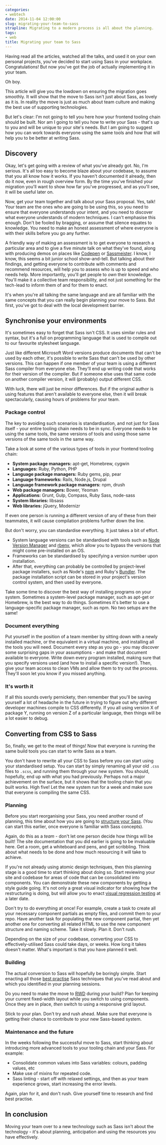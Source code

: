 ```yaml
---
categories:
- webtech
date: 2014-11-04 12:00:00
slug: migrating-your-team-to-sass
strapline: Migrating to a modern process is all about the planning.
tags:
- web
title: Migrating your team to Sass
---
```


Having read all the articles, watched all the talks, and used it on your own personal projects, you've decided to start using Sass in your workplace. Congratulations! But now you've got the job of actually implementing it in your team.

Oh boy.

This article will give you the lowdown on ensuring the migration goes smoothly. It will show that the move to Sass isn't just about Sass, as lovely as it is. In reality the move is just as much about team culture and making the best use of supporting technologies.

But let's clear: I'm not going to tell you here how your frontend tooling chain should be built. Nor am I going to tell you how to write your Sass - that's up to you and will be unique to your site's needs. But I am going to suggest how you can work towards everyone using the same tools and how that will help you to be better at writing Sass.

## Discovery

Okay, let's get going with a review of what you've already got. No, I'm serious. It's all too easy to become blaze about your codebase, to assume that you all know how it works. If you haven't documented it already, then do it now, even in rough overview form. By the time you've finished your migration you'll want to show how far you've progressed, and as you'll see, it will be useful later on.

Now, get your team together and talk about your Sass proposal. Yes, talk! Your team are the ones who are going to be using this, so you need to ensure that everyone understands your intent, and you need to discover what everyone understands of modern techniques. I can't emphasise this enough. Don't be fooled by bragging, or assume that silence equates to knowledge. You need to make an honest assessment of where everyone is with their skills before you go any further.

A friendly way of making an assessment is to get everyone to research a particular area and to give a five minute talk on what they've found, along with producing demos on places like [Codepen](http://codepen.io) or [Sassmeister](http://sassmeister.com). I know, I know, this seems a bit junior school show-and-tell. But talking about their findings, and getting everyone to contribute with comments and recommend resources, will help you to assess who is up to speed and who needs help. More importantly, you'll get people to *own* their knowledge. You'll make it a collective team responsibility, and not just something for the tech-lead to inform them of and for them to enact.

It's when you're all talking the same language and are all familiar with the same concepts that you can really begin planning your move to Sass. But first, you've got to deal with the local development barrier.

## Synchronise your environments

It's sometimes easy to forget that Sass isn't CSS. It uses similar rules and syntax, but it's a full on programming language that is used to compile out to our favourite stylesheet language.

Just like different Microsoft Word versions produce documents that can't be used by each other, it's possible to write Sass that can't be used by other versions. This can happen if one member of your team is using a different Sass compiler from everyone else. They'll end up writing code that works for their version of the compiler. But if someone else uses that same code on another compiler version, it will (probably) output different CSS.

With luck, there will just be minor differences. But if the original author is using features that aren't available to everyone else, then it will break spectacularly, causing hours of problems for your team.

### Package control
The key to avoiding such scenarios is standardisation, and not just for Sass itself - your entire tooling chain needs to be in sync. Everyone needs to be using the same tools, the same versions of tools and using those same versions of the same tools in the same way.

Take a look at some of the various types of tools in your frontend tooling chain:

- **System package managers:** apt-get, Homebrew, cygwin
- **Languages:** Ruby, Python, PHP
- **Language package managers:** Ruby gems, pip, pear
- **Language frameworks:** Rails, Node.js, Drupal
- **Language framework package managers:** npm, drush
- **Web package managers:** Bower, Yeoman
- **Applications:**  Grunt, Gulp, Compass, Ruby Sass, node-sass
- **System libraries:** libsass
- **Web libraries:** jQuery, Modernizr

If even one person is running a different version of any of these from their teammates, it will cause compilation problems further down the line.

But don't worry, you can standardise everything. It just takes a bit of effort.

- System language versions can be standardised with tools such as [Node Version Manager](https://github.com/creationix/nvm) and [rbenv](https://github.com/sstephenson/rbenv), which allow you to bypass the versions that might come pre-installed on an OS.
- Frameworks can be standardised by specifying a version number upon installation.
- After that, everything can probably be controlled by project-level package installers, such as Node's [npm](https://www.npmjs.org) and Ruby's [Bundler](http://bundler.io). The package installation script can be stored in your project's version control system, and then used by everyone.

Take some time to discover the best way of installing programs on your system. Sometimes a system-level package manager, such as apt-get or Homebrew, is the best way to do things. Sometimes it's better to use a language-specific package manager, such as npm. No two setups are the same!

### Document everything
Put yourself in the position of a team member by sitting down with a newly installed machine, or the equivalent in a virtual machine, and installing all the tools you will need. Document every step as you go - you may discover some surprising gaps in your assumptions - and make that document available to everyone. Write down every program installed, making sure that you specify versions used (and how to install a specific version!). Then, give your team access to clean VMs and allow them to try out the process. They'll soon let you know if you missed anything.

### It's worth it
If all this sounds overly pernickety, then remember that you'll be saving yourself a lot of headache in the future in trying to figure out why different developer machines compile to CSS differently. If you all using version X of package Y, running on version Z of a particular language, then things will be a lot easier to debug.



## Converting from CSS to Sass

So, finally, we get to the meat of things! Now that everyone is running the same build tools you can start to write Sass as a team.

You don't have to rewrite all your CSS to Sass before you can start using your standardised setup. You can start by simply renaming all your old `.css` files to `.scss`, and running them through your new system. You should, hopefully, end up with what you had previously. Perhaps not a major achievement on the surface, but it shows that the tooling chain that you built works. High five! Let the new system run for a week and make sure that everyone is compiling the same CSS.

### Planning
Before you start reorganising your Sass, you need another round of planning, this time about how you are going to [structure your Sass](http://www.sitepoint.com/architecture-sass-project/). (You can start this earlier, once everyone is familiar with Sass concepts).

Again, do this as a *team* - don't let one person decide how things will be built! The site documentation that you did earlier is going to be invaluable here. Get a room, get a whiteboard and pens, and get scribbling. Think about what needs to be done and how much resourcing it will take to achieve.

If you're not already using atomic design techniques, then this planning stage is a good time to start thinking about doing so. Start reviewing your site and codebase for areas of code that can be consolidated into components. You can demonstrate these new components by getting a style guide going. It's not only a great visual indicator for showing how the restructuring is doing, but will allow you to enact [visual regression testing](http://sonniesedge.co.uk/2014-10-17/visual-regression-testing.html) at a later date.

Don't try to do everything at once! For example, create a task to create all your necessary component partials as empty files, and commit them to your repo. Have another task for populating the new component partial, then yet another one for converting all related HTML to use the new component structure and naming scheme. Take it slowly. Plan it. Don't rush.

Depending on the size of your codebase, converting your CSS to effectively-utilised Sass could take days, or weeks. How long it takes doesn't matter. What's important is that you have planned it well.

### Building
The actual conversion to Sass will hopefully be boringly simple. Start enacting all those [best practise](http://joshbroton.com/my-sass-less-css-practices-modularization-nesting-variables-mixins-etc/) Sass techniques that you've read about and which you identified in your planning sessions.

Do you need to make the move to [RWD](http://www.sitepoint.com/responsive-web-design/) during your build? Plan for keeping your current fixed-width layout while you switch to using components. Once they are in place, *then* switch to using a responsive grid layout.

Stick to your plan. Don't try and rush ahead. Make sure that everyone is getting their chance to contribute to your new Sass-based system.

### Maintenance and the future
In the weeks following the successful move to Sass, start thinking about introducing more advanced tools to your tooling chain and your Sass. For example:

- Consolidate common values into Sass variables: colours, padding values, etc
- Make use of mixins for repeated code.
- Sass linting - start off with  relaxed settings, and then as your team experience grows, start increasing the error levels.

Again, plan for it, and don't rush. Give yourself time to research and find best practise.

## In conclusion
Moving your team over to a new technology such as Sass isn't about the technology - it's about planning, anticipation and using the resources you have effectively.  

 

 

 
